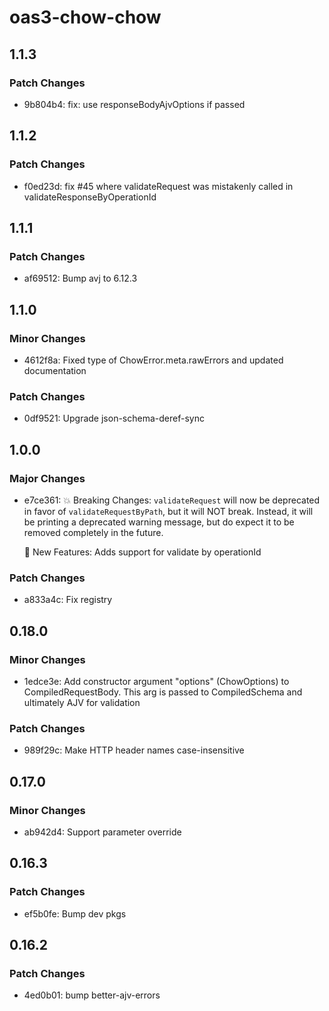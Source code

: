 # oas3-chow-chow

## 1.1.3

### Patch Changes

- 9b804b4: fix: use responseBodyAjvOptions if passed

## 1.1.2

### Patch Changes

- f0ed23d: fix #45 where validateRequest was mistakenly called in validateResponseByOperationId

## 1.1.1

### Patch Changes

- af69512: Bump avj to 6.12.3

## 1.1.0

### Minor Changes

- 4612f8a: Fixed type of ChowError.meta.rawErrors and updated documentation

### Patch Changes

- 0df9521: Upgrade json-schema-deref-sync

## 1.0.0

### Major Changes

- e7ce361: 💥 Breaking Changes:
  `validateRequest` will now be deprecated in favor of `validateRequestByPath`, but it will NOT break. Instead, it will be printing a deprecated warning message, but do expect it to be removed completely in the future.

  🎁 New Features:
  Adds support for validate by operationId

### Patch Changes

- a833a4c: Fix registry

## 0.18.0

### Minor Changes

- 1edce3e: Add constructor argument "options" (ChowOptions) to CompiledRequestBody. This arg is passed to CompiledSchema and ultimately AJV for validation

### Patch Changes

- 989f29c: Make HTTP header names case-insensitive

## 0.17.0

### Minor Changes

- ab942d4: Support parameter override

## 0.16.3

### Patch Changes

- ef5b0fe: Bump dev pkgs

## 0.16.2

### Patch Changes

- 4ed0b01: bump better-ajv-errors
